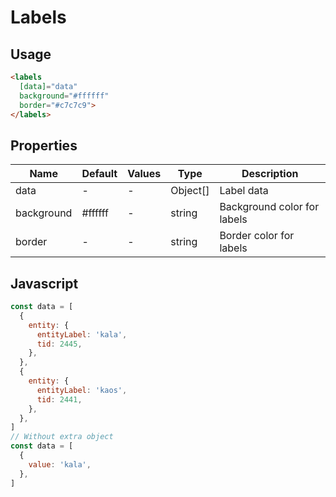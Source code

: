 # Labels

## Usage

```html
<labels
  [data]="data"
  background="#ffffff"
  border="#c7c7c9">
</labels>
```

## Properties

| Name  | Default  | Values  |  Type | Description  |
|---|---|---|---|---|
| data | - | - | Object[] | Label data
| background | #ffffff | - | string | Background color for labels
| border | - | - | string | Border color for labels

## Javascript
```javascript
const data = [
  {
    entity: {
      entityLabel: 'kala',
      tid: 2445,
    },
  },
  {
    entity: {
      entityLabel: 'kaos',
      tid: 2441,
    },
  },
]
// Without extra object
const data = [
  {
    value: 'kala',
  },
]
```



